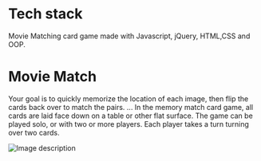 # Tech stack
Movie Matching card game made with Javascript, jQuery, HTML,CSS and OOP.

# Movie Match
Your goal is to quickly memorize the location of each image, then flip the cards back over to match the pairs. ... In the memory match card game, all cards are laid face down on a table or other flat surface. The game can be played solo, or with two or more players. Each player takes a turn turning over two cards.





![Image description](readme-pic.gif )
